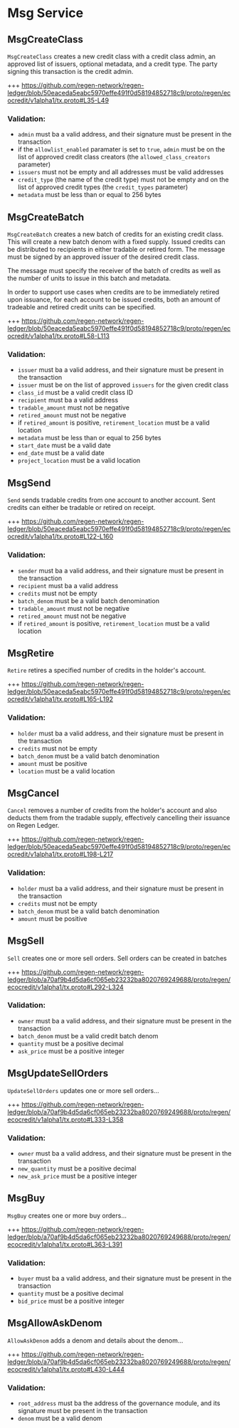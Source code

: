 # Msg Service

## MsgCreateClass

`MsgCreateClass` creates a new credit class with a credit class admin, an approved list of issuers, optional metadata, and a credit type. The party signing this transaction is the credit admin. 

+++ https://github.com/regen-network/regen-ledger/blob/50eaceda5eabc5970effe491f0d58194852718c9/proto/regen/ecocredit/v1alpha1/tx.proto#L35-L49

### Validation:

- `admin` must ba a valid address, and their signature must be present in the transaction
- if the `allowlist_enabled` paramater is set to `true`, `admin` must be on the list of approved credit class creators (the `allowed_class_creators` parameter)
- `issuers` must not be empty and all addresses must be valid addresses 
- `credit_type` (the name of the credit type) must not be empty and on the list of approved credit types (the `credit_types` parameter)
- `metadata` must be less than or equal to 256 bytes

## MsgCreateBatch

`MsgCreateBatch` creates a new batch of credits for an existing credit class. This will create a new batch denom with a fixed supply. Issued credits can be distributed to recipients in either tradable or retired form. The message must be signed by an approved issuer of the desired credit class.

The message must specify the receiver of the batch of credits as well as the number of units to issue in this batch and metadata.

In order to support use cases when credits are to be immediately retired upon issuance, for each account to be issued credits, both an amount of tradeable and retired credit units can be specified.

+++ https://github.com/regen-network/regen-ledger/blob/50eaceda5eabc5970effe491f0d58194852718c9/proto/regen/ecocredit/v1alpha1/tx.proto#L58-L113

### Validation:

- `issuer` must ba a valid address, and their signature must be present in the transaction
- `issuer` must be on the list of approved `issuers` for the given credit class
- `class_id` must be a valid credit class ID
- `recipient` must ba a valid address
- `tradable_amount` must not be negative
- `retired_amount` must not be negative
- if `retired_amount` is positive, `retirement_location` must be a valid location
- `metadata` must be less than or equal to 256 bytes
- `start_date` must be a valid date
- `end_date` must be a valid date
- `project_location` must be a valid location

## MsgSend

`Send` sends tradable credits from one account to another account. Sent credits can either be tradable or retired on receipt.

+++ https://github.com/regen-network/regen-ledger/blob/50eaceda5eabc5970effe491f0d58194852718c9/proto/regen/ecocredit/v1alpha1/tx.proto#L122-L160

### Validation:

- `sender` must ba a valid address, and their signature must be present in the transaction
- `recipient` must ba a valid address
- `credits` must not be empty
- `batch_denom` must be a valid batch denomination
- `tradable_amount` must not be negative
- `retired_amount` must not be negative
- if `retired_amount` is positive, `retirement_location` must be a valid location

## MsgRetire

`Retire` retires a specified number of credits in the holder's account.

+++ https://github.com/regen-network/regen-ledger/blob/50eaceda5eabc5970effe491f0d58194852718c9/proto/regen/ecocredit/v1alpha1/tx.proto#L165-L192

### Validation:

- `holder` must ba a valid address, and their signature must be present in the transaction
- `credits` must not be empty
- `batch_denom` must be a valid batch denomination
- `amount` must be positive
- `location` must be a valid location

## MsgCancel

`Cancel` removes a number of credits from the holder's account and also deducts them from the tradable supply, effectively cancelling their issuance on Regen Ledger.

+++ https://github.com/regen-network/regen-ledger/blob/50eaceda5eabc5970effe491f0d58194852718c9/proto/regen/ecocredit/v1alpha1/tx.proto#L198-L217

### Validation:

- `holder` must ba a valid address, and their signature must be present in the transaction
- `credits` must not be empty
- `batch_denom` must be a valid batch denomination
- `amount` must be positive

## MsgSell

`Sell` creates one or more sell orders. Sell orders can be created in batches 

+++ https://github.com/regen-network/regen-ledger/blob/a70af9b4d5da6cf065eb23232ba8020769249688/proto/regen/ecocredit/v1alpha1/tx.proto#L292-L324

### Validation:

- `owner` must ba a valid address, and their signature must be present in the transaction
- `batch_denom` must be a valid credit batch denom
- `quantity` must be a positive decimal
- `ask_price` must be a positive integer

## MsgUpdateSellOrders

`UpdateSellOrders` updates one or more sell orders...

+++ https://github.com/regen-network/regen-ledger/blob/a70af9b4d5da6cf065eb23232ba8020769249688/proto/regen/ecocredit/v1alpha1/tx.proto#L333-L358

### Validation:

- `owner` must ba a valid address, and their signature must be present in the transaction
- `new_quantity` must be a positive decimal
- `new_ask_price` must be a positive integer

## MsgBuy

`MsgBuy` creates one or more buy orders...

+++ https://github.com/regen-network/regen-ledger/blob/a70af9b4d5da6cf065eb23232ba8020769249688/proto/regen/ecocredit/v1alpha1/tx.proto#L363-L391

### Validation:

- `buyer` must ba a valid address, and their signature must be present in the transaction
- `quantity` must be a positive decimal
- `bid_price` must be a positive integer

## MsgAllowAskDenom

`AllowAskDenom` adds a denom and details about the denom...

+++ https://github.com/regen-network/regen-ledger/blob/a70af9b4d5da6cf065eb23232ba8020769249688/proto/regen/ecocredit/v1alpha1/tx.proto#L430-L444

### Validation:

- `root_address` must ba the address of the governance module, and its signature must be present in the transaction
- `denom` must be a valid denom
